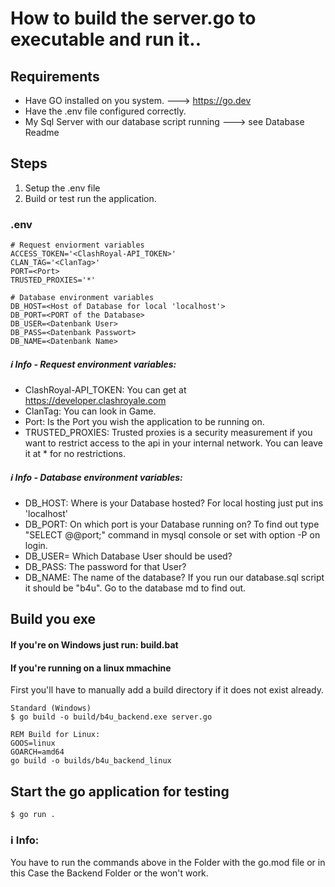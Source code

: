 # How to build the server.go to executable and run it..

## Requirements

- Have GO installed on you system. ---> https://go.dev
- Have the .env file configured correctly.
- My Sql Server with our database script running ---> see Database Readme

## Steps
1. Setup the .env file
2. Build or test run the application.

### .env

```
# Request enviorment variables
ACCESS_TOKEN='<ClashRoyal-API_TOKEN>'
CLAN_TAG='<ClanTag>'
PORT=<Port>
TRUSTED_PROXIES='*'

# Database environment variables
DB_HOST=<Host of Database for local 'localhost'>
DB_PORT=<PORT of the Database>
DB_USER=<Datenbank User>
DB_PASS=<Datenbank Passwort>
DB_NAME=<Datenbank Name>
```

##### :information_source: Info - Request environment variables:
- ClashRoyal-API_TOKEN: You can get at https://developer.clashroyale.com
- ClanTag: You can look in Game.
- Port: Is the Port you wish the application to be running on.
- TRUSTED_PROXIES: Trusted proxies is a security measurement if you want to restrict access to the api in your internal
  network. You can leave it at * for no restrictions.

##### :information_source: Info - Database environment variables:
- DB_HOST: Where is your Database hosted? For local hosting just put ins 'localhost'
- DB_PORT: On which port is your Database running on? To find out type "SELECT @@port;" command in mysql console or set with option -P <The Port you want> on login.
- DB_USER= Which Database User should be used?
- DB_PASS: The password for that User?
- DB_NAME: The name of the database? If you run our database.sql script it should be "b4u". Go to the database md to find out.

## Build you exe

#### If you're on Windows just run: build.bat

#### If you're running on a linux mmachine
First you'll have to manually add a build directory if it does not exist already.

```
Standard (Windows)
$ go build -o build/b4u_backend.exe server.go

REM Build for Linux:
GOOS=linux
GOARCH=amd64
go build -o builds/b4u_backend_linux
```

## Start the go application for testing

```
$ go run .
```

### :information_source: Info:

You have to run the commands above in the Folder with the go.mod file or in this Case the Backend Folder or the won't
work.